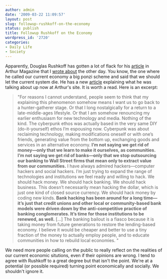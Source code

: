 ```yaml
---
author: admin
date: '2009-03-22 11:09:57'
layout: post
slug: followup-rushkoff-on-the-economy
status: publish
title: Followup Rushkoff on the Economy
wordpress_id: '2720'
categories:
- Daily Life
- Society
---
```


Apparently, Douglas Rushkoff has gotten a lot of flack for his
[article](http://www.arthurmag.com/2009/03/16/let-it-die-rushkoff-on-the-economy/)
in Arthur Magazine that I [wrote
about](http://www.arcanology.com/2009/03/16/douglas-rushkoff-on-the-economy-let-it-die/)
the other day. You know, the one where he called our current economy a
big ponzi scheme and said that we should let the current system die. He
has a new
[article](http://www.arthurmag.com/2009/03/20/hack-money-hack-banking-rushkoff-on-the-economy/)
explaining what he was talking about up now at Arthur's site. It is
worth a read. Here is an excerpt:

> "For reasons I cannot understand, people seem to think that my
> explaining this phenomenon somehow means I want us to go back to a
> hunter-gatherer stage. Or that I long nostalgically for a return to a
> late-middle-ages lifestyle. Or that I am somehow renouncing my earlier
> enthusiasm for new technology and media. Nothing of the kind. The
> cyberpunk ethos was actually based in the very same DIY
> (do-it-yourself) ethos I’m espousing now. Cyberpunk was about
> reclaiming technology, making modifications oneself or with one’s
> friends, generating value from the bottom up, exchanging goods and
> services in an alternative economy. **I’m not saying we get rid of
> money—only that we learn to make it ourselves, as communities. I’m not
> saying we get rid of banks—only that we stop outsourcing our banking
> to Wall Street firms that mean only to extract value from our
> communities.** I have always admired hackers—computer hackers and
> social hackers. I’m just trying to expand the range of technologies
> and institutions we feel ready and willing to hack. We should hack
> money. We should hack banking. We should hack business. This doesn’t
> necessarily mean hacking the dollar, which is just one kind of closed
> source currency. We should hack money by coding new kinds. **Bank
> hacking has been around for a long time—it’s just that credit unions
> and other local or community-based bank models were driven down by the
> anti-competitive practice of banking conglomerates. It’s time for
> those institutions to be renewed, as well.** [...] The banking bailout
> is a fiasco because it is taking money from future generations to
> restore the lending-based economy. I believe it would be cheaper and
> better to use a tiny fraction of the money to actually employ people,
> and to educate communities in how to rebuild local economies. "

We need more people calling on the public to really reflect on the
realities of our current economic situtions, even if their opinions are
wrong. I tend to agree with Rushkoff to a great degree but that isn't
the point. We're at a potential (or possible required) turning point
economically and socially. We shouldn't ignore it.
